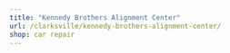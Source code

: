 ```yaml
---
title: "Kennedy Brothers Alignment Center"
url: /clarksville/kennedy-brothers-alignment-center/
shop: car repair
---
```

